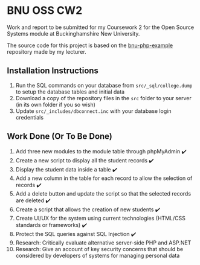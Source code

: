 # BNU OSS CW2

Work and report to be submitted for my Coursework 2 for the Open Source Systems module at Buckinghamshire New University.

The source code for this project is based on the [bnu-php-example](https://github.com/iamjonjackson/bnu-php-example) repository made by my lecturer.

## Installation Instructions

1. Run the SQL commands on your database from `src/_sql/college.dump` to setup the database tables and initial data
2. Download a copy of the repository files in the `src` folder to your server (in its own folder if you so wish)
3. Update `src/_includes/dbconnect.inc` with your database login credentials

## Work Done (Or To Be Done)

1. Add three new modules to the module table through phpMyAdmin :heavy_check_mark:
2. Create a new script to display all the student records :heavy_check_mark:
3. Display the student data inside a table :heavy_check_mark:
4. Add a new column in the table for each record to allow the selection of records :heavy_check_mark:
5. Add a delete button and update the script so that the selected records are deleted :heavy_check_mark:
6. Create a script that allows the creation of new students :heavy_check_mark:
7. Create UI/UX for the system using current technologies (HTML/CSS standards or frameworks) :heavy_check_mark:
8. Protect the SQL queries against SQL Injection :heavy_check_mark:
9. Research: Critically evaluate alternative server-side PHP and ASP.NET
10. Research: Give an account of key security concerns that should be considered by developers of systems for managing personal data
